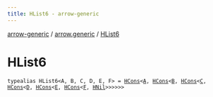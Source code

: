 ```yaml
---
title: HList6 - arrow-generic
---
```


[arrow-generic](../index.html) / [arrow.generic](index.html) / [HList6](./-h-list6.html)

# HList6

`typealias HList6<A, B, C, D, E, F> = `[`HCons`](-h-cons/index.html)`<`[`A`](-h-list6.html#A)`, `[`HCons`](-h-cons/index.html)`<`[`B`](-h-list6.html#B)`, `[`HCons`](-h-cons/index.html)`<`[`C`](-h-list6.html#C)`, `[`HCons`](-h-cons/index.html)`<`[`D`](-h-list6.html#D)`, `[`HCons`](-h-cons/index.html)`<`[`E`](-h-list6.html#E)`, `[`HCons`](-h-cons/index.html)`<`[`F`](-h-list6.html#F)`, `[`HNil`](-h-nil/index.html)`>>>>>>`